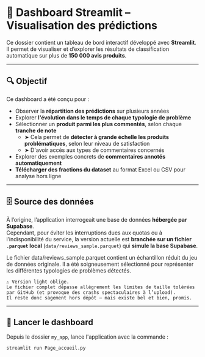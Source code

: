 # 🧭 Dashboard Streamlit – Visualisation des prédictions

Ce dossier contient un tableau de bord interactif développé avec **Streamlit**.  
Il permet de visualiser et d’explorer les résultats de classification automatique sur plus de **150 000 avis produits**.

---

## 🔍 Objectif

Ce dashboard a été conçu pour :

- Observer la **répartition des prédictions** sur plusieurs années
- Explorer **l'évolution dans le temps de chaque typologie de problème**
- Sélectionner un **produit parmi les plus commentés**, selon chaque **tranche de note**
   - ➤ Cela permet de **détecter à grande échelle les produits problématiques**, selon leur niveau de satisfaction
   - ➤ D'avoir accés aux types de commentaires concernés
- Explorer des exemples concrets de **commentaires annotés automatiquement**
- **Télécharger des fractions du dataset** au format Excel ou CSV pour analyse hors ligne

---

## 🗄 Source des données

À l’origine, l’application interrogeait une base de données **hébergée par Supabase**.  
Cependant, pour éviter les interruptions dues aux quotas ou à l’indisponibilité du service, la version actuelle est **branchée sur un fichier `.parquet` local** (`data/reviews_sample.parquet`) qui **simule la base Supabase**.

Le fichier data/reviews_sample.parquet contient un échantillon réduit du jeu de données originale.
Il a été soigneusement sélectionné pour représenter les différentes typologies de problèmes détectés.

    ⚠️ Version light oblige.
    Le fichier complet dépasse allègrement les limites de taille tolérées par GitHub (et provoque des crashs spectaculaires à l’upload).
    Il reste donc sagement hors dépôt — mais existe bel et bien, promis.
    
---

## 🚀 Lancer le dashboard

Depuis le dossier `my_app`, lance l'application avec la commande :

```bash
streamlit run Page_accueil.py